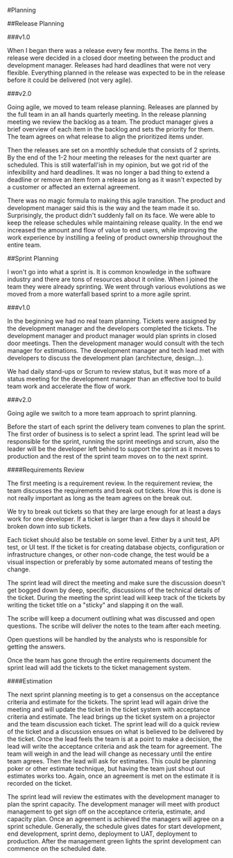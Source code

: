 #Planning

##Release Planning

###v1.0

When I began there was a release every few months. The items in the release were decided in a closed door meeting between the product and development manager. Releases had hard deadlines that were not very flexible. Everything planned in the release was expected to be in the release before it could be delivered (not very agile).

###v2.0

Going agile, we moved to team release planning. Releases are planned by the full team in an all hands quarterly meeting. In the release planning meeting we review the backlog as a team. The product manager gives a brief overview of each item in the backlog and sets the priority for them. The team agrees on what release to align the prioritized items under. 

Then the releases are set on a monthly schedule that consists of 2 sprints. By the end of the 1-2 hour meeting the releases for the next quarter are scheduled. This is still waterfall'ish in my opinion, but we got rid of the infexibility and hard deadlines. It was no longer a bad thing to extend a deadline or remove an item from a release as long as it wasn't expected by a customer or affected an external agreement. 

There was no magic formula to making this agile transition. The product and development manager said this is the way and the team made it so. Surprisingly, the product didn't suddenly fall on its face. We were able to keep the release schedules while maintaining release quality. In the end we increased the amount and flow of value to end users, while improving the work experience by instilling a feeling of product ownership throughout the entire team.

##Sprint Planning

I won't go into what a sprint is. It is common knowledge in the software industry and there are tons of resources about it online. When I joined the team they were already sprinting. We went through various evolutions as we moved from a more waterfall based sprint to a more agile sprint.

###v1.0

In the beginning we had no real team planning. Tickets were assigned by the development manager and the developers completed the tickets. The development manager and product manager would plan sprints in closed door meetings. Then the development manager would consult with the tech manager for estimations. The development manager and tech lead met with developers to discuss the development plan (architecture, design...).

We had daily stand-ups or Scrum to review status, but it was more of a status meeting for the development manager than an effective tool to build team work and accelerate the flow of work.

###v2.0

Going agile we switch to a more team approach to sprint planning. 

Before the start of each sprint the delivery team convenes to plan the sprint. The first order of business is to select a sprint lead. The sprint lead will be responsible for the sprint, running the sprint meetings and scrum, also the leader will be the developer left behind to support the sprint as it moves to production and the rest of the sprint team moves on to the next sprint. 

####Requirements Review

The first meeting is a requirement review. In the requirement review, the team discusses the requirements and break out tickets. How this is done is not really important as long as the team agrees on the break out. 

We try to break out tickets so that they are large enough for at least a days work for one developer. If a ticket is larger than a few days it should be broken down into sub tickets. 

Each ticket should also be testable on some level. Either by a unit test, API test, or UI test. If the ticket is for creating database objects, configuration or infrastructure changes, or other non-code change, the test would be a visual inspection or preferably by some automated means of testing the change.

The sprint lead will direct the meeting and make sure the discussion doesn't get bogged down by deep, specific, discussions of the technical details of the ticket. During the meeting the sprint lead will keep track of the tickets by writing the ticket title on a "sticky" and slapping it on the wall. 

The scribe will keep a document outlining what was discussed and open questions. The scribe will deliver the notes to the team after each meeting. 

Open questions will be handled by the analysts who is responsible for getting the answers.

Once the team has gone through the entire requirements document the sprint lead will add the tickets to the ticket management system.

####Estimation

The next sprint planning meeting is to get a consensus on the acceptance criteria and estimate for the tickets. The sprint lead will again drive the meeting and will update the ticket in the ticket system with acceptance criteria and estimate. The lead brings up the ticket system on a projector and the team discussion each ticket. The sprint lead will do a quick review of the ticket and a discussion ensues on what is believed to be delivered by the ticket. Once the lead feels the team is at a point to make a decision, the lead will write the acceptance criteria and ask the team for agreement. The team will weigh in and the lead will change as necessary until the entire team agrees. Then the lead will ask for estimates. This could be planning poker or other estimate technique, but having the team just shout out estimates works too. Again, once an agreement is met on the estimate it is recorded on the ticket. 

The sprint lead will review the estimates with the development manager to plan the sprint capacity. The development manager will meet with product management to get sign off on the acceptance criteria, estimate, and capacity plan. Once an agreement is achieved the managers will agree on a sprint schedule. Generally, the schedule gives dates for start development, end development, sprint demo, deployment to UAT, deployment to production. After the management green lights the sprint development can commence on the scheduled date.